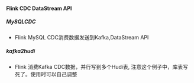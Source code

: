 #### Flink CDC DataStream API

##### MySQLCDC
* Flink MySQL CDC消费数据发送到Kafka,DataStream API

##### kafka2hudi
* Flink 消费Kafka CDC数据，并行写到多个Hudi表, 注意这个例子中，库表写死了。使用时可以自己调整


